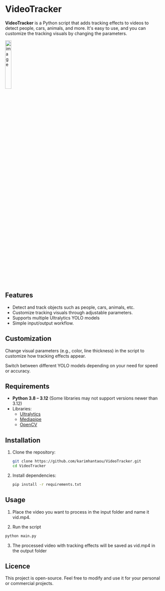 # VideoTracker

**VideoTracker** is a Python script that adds tracking effects to videos to detect people, cars, animals, and more. It's easy to use, and you can customize the tracking visuals by changing the parameters.  

<img width="20%" alt="image" src="https://github.com/user-attachments/assets/bc3d46bd-47d5-4bf9-a617-a9126cb30b21" />

## Features

- Detect and track objects such as people, cars, animals, etc.
- Customize tracking visuals through adjustable parameters.
- Supports multiple Ultralytics YOLO models
- Simple input/output workflow.

## Customization

Change visual parameters (e.g., color, line thickness) in the script to customize how tracking effects appear.

Switch between different YOLO models depending on your need for speed or accuracy.

## Requirements

- **Python 3.8 – 3.12** (Some libraries may not support versions newer than 3.12)  
- Libraries:
  - [Ultralytics](https://github.com/ultralytics/ultralytics)
  - [Mediapipe](https://github.com/google/mediapipe)
  - [OpenCV](https://opencv.org/)

## Installation

1. Clone the repository:

    ```bash
    git clone https://github.com/karimhantaou/VideoTracker.git
    cd VideoTracker
    ```

2. Install dependencies:

    ```bash
    pip install -r requirements.txt
    ```

## Usage

1. Place the video you want to process in the input folder and name it vid.mp4.

2. Run the script

```bash
python main.py
```

3. The processed video with tracking effects will be saved as vid.mp4 in the output folder

## Licence

This project is open-source. Feel free to modify and use it for your personal or commercial projects.
